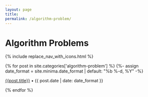 ```yaml
---
layout: page
title: 
permalink: /algorithm-problem/
---
```


# Algorithm Problems

{% include replace_nav_with_icons.html %}

{% for post in site.categories['algorithm-problem'] %}
      {%- assign date_format = site.minima.date_format | default: "%b %-d, %Y" -%}
<article class="archive-item">
    <p class="post-meta post-meta-title"><a class="page-meta" href="{{ site.baseurl }}{{ post.url }}">{{post.title}}</a>  • {{ post.date | date: date_format }}</p>

</article>
{% endfor %}
